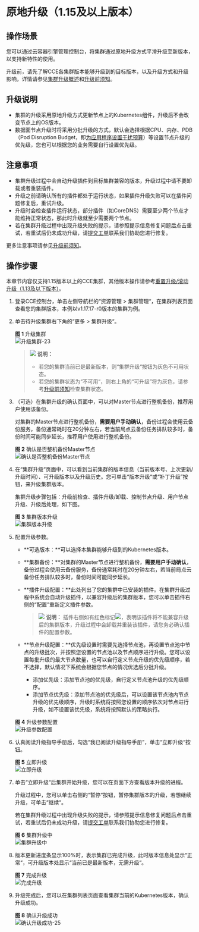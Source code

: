 # 原地升级（1.15及以上版本）<a name="cce_01_0301"></a>

## 操作场景<a name="section10924122311617"></a>

您可以通过云容器引擎管理控制台，将集群通过原地升级方式平滑升级至新版本，以支持新特性的使用。

升级前，请先了解CCE各集群版本能够升级到的目标版本，以及升级方式和升级影响，详情请参见[集群升级概述](集群升级概述-10.md)和[升级前须知](升级前须知-11.md)。

## 升级说明<a name="section2070072554817"></a>

-   集群的升级采用原地升级方式更新节点上的Kubernetes组件，升级后不会改变节点上的OS版本。
-   数据面节点升级时将采用分批升级的方式，默认会选择根据CPU、内存、PDB（Pod Disruption Budget，即[为应用程序设置干扰预算](https://kubernetes.io/zh/docs/tasks/run-application/configure-pdb/)）等设置节点升级的优先级，您也可以根据您的业务需要自行设置优先级。

## 注意事项<a name="section1919918391549"></a>

-   集群升级过程中会自动升级插件到目标集群兼容的版本，升级过程中请不要卸载或者重装插件。
-   升级之前请确认所有的插件都处于运行状态，如果插件升级失败可以在插件问题修复后，重试升级。
-   升级时会检查插件运行状态，部分插件（如CoreDNS）需要至少两个节点才能维持正常状态，那此时升级就至少需要两个节点。
-   若在集群升级过程中出现升级失败的提示，请参照提示信息修复问题后点击重试，若重试后仍未成功升级，请[提交工单](https://console.huaweicloud.com/ticket/#/ticketindex/createIndex)联系我们协助您进行修复。

更多注意事项请参见[升级前须知](升级前须知-11.md)。

## 操作步骤<a name="section1687417142026"></a>

本章节内容仅支持1.15版本以上的CCE集群，其他版本操作请参考[重置升级/滚动升级（1.13及以下版本）](重置升级-滚动升级（1-13及以下版本）.md)。

1.  登录CCE控制台，单击左侧导航栏的“资源管理 \> 集群管理“，在集群列表页面查看您的集群版本，本例以v1.17.17-r0版本的集群为例。
2.  单击待升级集群右下角的“更多 \> 集群升级“。

    **图 1**  升级集群<a name="fig1685315116"></a>  
    ![](figures/升级集群-23.png "升级集群-23")

    >![](public_sys-resources/icon-note.gif) **说明：** 
    >-   若您的集群当前已是最新版本，则“集群升级“按钮为灰色不可用状态。
    >-   若您的集群状态为“不可用“，则右上角的“可升级”将为灰色，请参考[升级前须知](升级前须知-11.md)检查集群状态。

3.  （可选）在集群升级的确认页面中，可以对Master节点进行整机备份，推荐用户使用该备份。

    对集群的Master节点进行整机备份，**需要用户手动确认**，备份过程会使用云备份服务，备份通常耗时在20分钟左右，若当前局点云备份任务排队较多时，备份时间可能同步延长，推荐用户使用进行整机备份。

    **图 2**  确认是否整机备份Master节点<a name="fig1362971235310"></a>  
    ![](figures/确认是否整机备份Master节点.png "确认是否整机备份Master节点")

4.  在“集群升级“页面中，可以看到当前集群的版本信息（当前版本号、上次更新/升级时间）、可升级版本以及升级历史。您可单击“版本升级“或“补丁升级”按钮，来升级集群版本。

    集群升级步骤包括：升级前检查、插件升级/卸载、控制节点升级、用户节点升级、升级后处理，如下图。

    **图 3**  集群版本升级<a name="fig07104714561"></a>  
    ![](figures/集群版本升级.png "集群版本升级")

5.  配置升级参数。

    -   **可选版本：**可以选择本集群能够升级到的Kubernetes版本。
    -   **集群备份：**对集群的Master节点进行整机备份，**需要用户手动确认**，备份过程会使用云备份服务，备份通常耗时在20分钟左右，若当前局点云备份任务排队较多时，备份时间可能同步延长。
    -   **插件升级配置：**此处列出了您的集群中已安装的插件。在集群升级过程中系统会自动升级插件，以兼容升级后的集群版本，您可以单击插件右侧的“配置”重新定义插件参数。

        >![](public_sys-resources/icon-note.gif) **说明：** 
        >插件右侧如有红色标记![](figures/20210514-154359(WeLinkPC)-24.png)，表明该插件将不能兼容升级后的集群版本，升级过程中会卸载并重装该插件，请您务必确认插件的配置参数。

    -   **节点升级配置：**优先级设置时需要先选择节点池，再设置节点池中节点的升级批次，并按照您设置的节点池以及节点顺序进行升级。您可以设置每批升级的最大节点数量，也可以自行定义节点升级的优先级顺序，若不选择，默认情况下系统会根据您节点的情况优选后分批升级。
        -   添加优先级：添加节点池的优先级，自行定义节点池升级的优先级顺序。
        -   添加节点优先级：添加节点池的优先级后，可以设置该节点池内节点升级的优先级顺序，升级时系统将按照您设置的顺序依次对节点进行升级，如不设置该优先级，系统将按照默认的策略执行。

    **图 4**  升级参数配置<a name="fig98676212309"></a>  
    ![](figures/升级参数配置.png "升级参数配置")

6.  认真阅读升级指导手册后，勾选“我已阅读升级指导手册”，单击“立即升级“按钮。

    **图 5**  立即升级<a name="fig11859512123816"></a>  
    ![](figures/立即升级.png "立即升级")

7.  单击“立即升级“后集群开始升级，您可以在页面下方查看版本升级的进程。

    升级过程中，您可以单击右侧的“暂停“按钮，暂停集群版本的升级，若想继续升级，可单击“继续“。

    若在集群升级过程中出现升级失败的提示，请参照提示信息修复问题后点击重试，若重试后仍未成功升级，请[提交工单](https://console.huaweicloud.com/ticket/#/ticketindex/createIndex)联系我们协助您进行修复。

    **图 6**  集群升级中<a name="fig544332152615"></a>  
    ![](figures/集群升级中.png "集群升级中")

8.  版本更新进度条显示100%时，表示集群已完成升级，此时版本信息处显示“正常“，可升级版本处显示“当前已是最新版本，无需升级“。

    **图 7**  完成升级<a name="fig16356144752911"></a>  
    ![](figures/完成升级.png "完成升级")

9.  升级完成后，您可以在集群列表页面查看集群当前的Kubernetes版本，确认升级成功。

    **图 8**  确认升级成功<a name="fig19671201317397"></a>  
    ![](figures/确认升级成功-25.png "确认升级成功-25")


